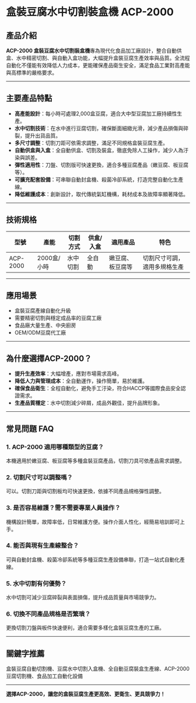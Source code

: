 # 盒裝豆腐水中切割裝盒機 ACP-2000

## 產品介紹

**ACP-2000 盒裝豆腐水中切割裝盒機**專為現代化食品加工廠設計，整合自動供盒、水中精密切割、與自動入盒功能，大幅提升盒裝豆腐生產效率與品質。全流程自動化不僅能有效降低人力成本，更能確保產品衛生安全，滿足食品工業對高產能與高標準的嚴格要求。

---

## 主要產品特點

- **高產能設計**：每小時可處理2,000盒豆腐，適合大中型豆腐加工廠持續性生產。
- **水中切割技術**：在水中進行豆腐切割，確保斷面細緻光滑，減少產品損傷與碎裂，提升出貨品質。
- **多尺寸調整**：切割刀距可依需求調整，滿足不同規格盒裝豆腐生產。
- **自動供盒與入盒**：全自動供盒、切割及裝盒，徹底免除人工操作，減少人為汙染與誤差。
- **彈性適用性**：刀盤、切割版可快速更換，適合多種豆腐產品（嫩豆腐、板豆腐等）。
- **可擴充配套設備**：可串聯自動封盒機、殺菌冷卻系統，打造完整自動化生產線。
- **降低維護成本**：創新設計，取代傳統氣缸機構，耗材成本及故障率顯著降低。

---

## 技術規格

| 型號      | 產能          | 切割方式 | 供盒/入盒 | 適用產品     | 特色          |
| --------- | ------------- | -------- | --------- | ------------ | ------------- |
| ACP-2000  | 2000盒/小時   | 水中切割 | 全自動    | 嫩豆腐、板豆腐等 | 切割尺寸可調，適用多規格生產 |

---

## 應用場景

- 盒裝豆腐產線自動化升級
- 需要精密切割與穩定成品率的豆腐工廠
- 食品廠大量生產、中央廚房
- OEM/ODM豆腐代工廠

---

## 為什麼選擇ACP-2000？

- **提升生產效率**：大幅增產，應對市場需求高峰。
- **降低人力與管理成本**：全自動運作，操作簡單，易於維護。
- **確保食品衛生**：全程自動化，避免手工汙染，符合HACCP等國際食品安全認證需求。
- **生產品質穩定**：水中切割減少碎屑，成品外觀佳，提升品牌形象。

---

## 常見問題 FAQ

### 1. ACP-2000 適用哪種類型的豆腐？
本機適用於嫩豆腐、板豆腐等多種盒裝豆腐產品，切割刀具可依產品需求調整。

### 2. 切割尺寸可以調整嗎？
可以。切割刀距與切割板均可快速更換，依據不同產品規格彈性調整。

### 3. 是否容易維護？需不需要專業人員操作？
機構設計簡單，故障率低，日常維護方便。操作介面人性化，經簡易培訓即可上手。

### 4. 能否與現有生產線整合？
可與自動封盒機、殺菌冷卻系統等多種豆腐生產設備串聯，打造一站式自動化產線。

### 5. 水中切割有何優勢？
水中切割可減少豆腐碎裂與表面損傷，提升成品質量與市場競爭力。

### 6. 切換不同產品規格是否繁瑣？
更換切割刀盤與板件快速便利，適合需要多樣化盒裝豆腐生產的工廠。

---

## 關鍵字推薦

盒裝豆腐自動切割機、豆腐水中切割入盒機、全自動豆腐裝盒生產線、ACP-2000豆腐切割機、食品加工自動化設備

---

**選擇ACP-2000，讓您的盒裝豆腐生產更高效、更衛生、更具競爭力！**
